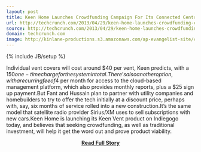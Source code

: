```yaml
---
layout: post
title: Keen Home Launches Crowdfunding Campaign For Its Connected Central Heating And Cooling Vents
url: http://techcrunch.com/2013/04/29/keen-home-launches-crowdfunding-campaign-for-its-connected-central-heating-and-cooling-vents/
source: http://techcrunch.com/2013/04/29/keen-home-launches-crowdfunding-campaign-for-its-connected-central-heating-and-cooling-vents/
domain: techcrunch.com
image: http://kinlane-productions.s3.amazonaws.com/ap-evangelist-site/curated/screenshots/8122_feedproxy_google_com.png
---
```

{% include JB/setup %}<p>Individual vent covers will cost around $40 per vent, Keen predicts, with a $150 one-time charge for the system in total.There’s also another option, with a recurring fee of  $4 per month for access to the cloud-based management platform, which also provides monthly reports, plus a $25 sign up payment.But Fant and Hussain plan to partner with utility companies and homebuilders to try to offer the tech initially at a discount price, perhaps with, say, six months of service rolled into a new construction.It’s the same model that satellite radio provider Sirius/XM uses to sell subscriptions with new cars.Keen Home is launching its Keen Vent product on Indiegogo today, and believes that seeking crowdfunding, as well as traditional investment, will help it get the word out and prove product viability.</p>
<center><p><a href="http://techcrunch.com/2013/04/29/keen-home-launches-crowdfunding-campaign-for-its-connected-central-heating-and-cooling-vents/" style='padding:25px; font-sze:18px; font-weight: bold;'>Read Full Story</a></p></center>
